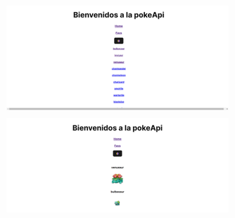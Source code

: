 
![preview](https://github.com/soymilidev/FE-III/blob/main/C23/C23-Clase/src/assets/preview.png)

![preview](https://github.com/soymilidev/FE-III/blob/main/C23/C23-Clase/src/assets/preview2.png)

